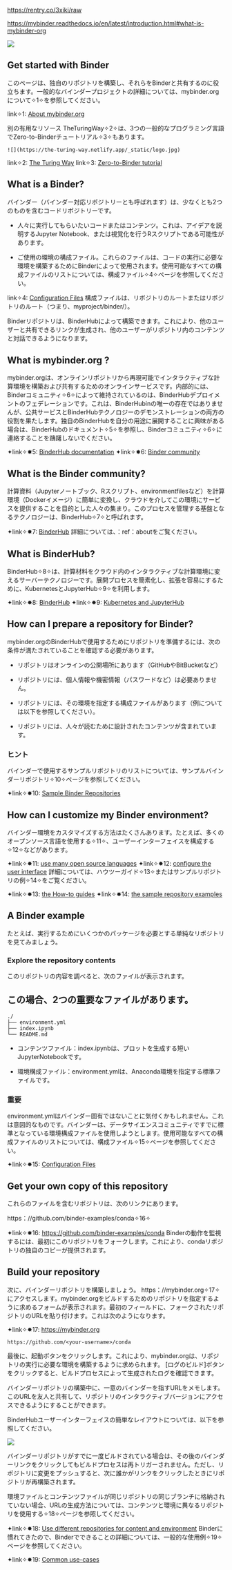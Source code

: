 https://rentry.co/3xiki/raw

https://mybinder.readthedocs.io/en/latest/introduction.html#what-is-mybinder-org

![](https://mybinder.readthedocs.io/en/latest/_static/logo.png)

## Get started with Binder 
このページは、独自のリポジトリを構築し、それらをBinderと共有するのに役立ちます。一般的なバインダープロジェクトの詳細については、‌mybinder.orgについて✧1✧‌を参照してください。

link✧1: [About mybinder.org](https://mybinder.readthedocs.io/en/latest/about/index.html)

別の有用なリソース
TheTuringWay✧2✧‌は、3つの一般的なプログラミング言語で‌Zero-to-Binderチュートリアル✧3✧‌もあります。

	![](https://the-turing-way.netlify.app/_static/logo.jpg)
link✧2: [The Turing Way](https://github.com/alan-turing-institute/the-turing-way)
link✧3: [Zero-to-Binder tutorial](https://the-turing-way.netlify.app/communication/binder/zero-to-binder.html)

## What is a Binder? 
バインダー（バインダー対応リポジトリーとも呼ばれます）は、少なくとも2つのものを含むコードリポジトリーです。

* 人々に実行してもらいたいコードまたはコンテンツ。これは、アイデアを説明するJupyter Notebook、または視覚化を行うRスクリプトである可能性があります。

* ご使用の環境の構成ファイル。これらのファイルは、コードの実行に必要な環境を構築するためにBinderによって使用されます。使用可能なすべての構成ファイルのリストについては、‌構成ファイル✧4✧‌ページを参照してください。

link✧4: [Configuration Files](https://mybinder.readthedocs.io/en/latest/introduction.html#what-is-mybinder-org\/using/config_files.html#config-files)
構成ファイルは、リポジトリのルートまたはリポジトリのルート（つまり、myproject/binder/）。

Binderリポジトリは、BinderHubによって構築できます。これにより、他のユーザーと共有できるリンクが生成され、他のユーザーがリポジトリ内のコンテンツと対話できるようになります。

## What is mybinder.org ? 
mybinder.orgは、オンラインリポジトリから再現可能でインタラクティブな計算環境を構築および共有するためのオンラインサービスです。内部的には、‌Binderコミュニティ✧6✧‌によって維持されているのは、BinderHubデプロイメントのフェデレーションです。これは、BinderHubinの唯一の存在ではありませんが、公共サービスとBinderHubテクノロジーのデモンストレーションの両方の役割を果たします。独自のBinderHubを自分の用途に展開することに興味がある場合は、‌BinderHubのドキュメント✧5✧‌を参照し、‌Binderコミュニティ✧6✧‌に連絡することを躊躇しないでください。

✦link✧✸5: [BinderHub documentation](https://binderhub.readthedocs.io/en/latest)
✦link✧✸6: [Binder community](https://gitter.im/jupyterhub/binder)

## What is the Binder community? 
計算資料（Jupyterノートブック、Rスクリプト、environmentfilesなど）を計算環境（Dockerイメージ）に簡単に変換し、クラウドを介してこの環境にサービスを提供することを目的とした人々の集まり。このプロセスを管理する基盤となるテクノロジーは、‌BinderHub✧7✧‌と呼ばれます。

✦link✧✸7: [BinderHub](https://binderhub.readthedocs.io/en/latest)
詳細については、：ref：aboutをご覧ください。

## What is BinderHub? 
‌BinderHub✧8✧‌は、計算材料をクラウド内のインタラクティブな計算環境に変えるサーバーテクノロジーです。展開プロセスを簡素化し、拡張を容易にするために、‌KubernetesとJupyterHub✧9✧‌を利用します。

✦link✧✸8: [BinderHub](https://binderhub.readthedocs.io/en/latest)
✦link✧✸9: [Kubernetes and JupyterHub](https://z2jh.jupyter.org/)

## How can I prepare a repository for Binder? 
mybinder.orgのBinderHubで使用するためにリポジトリを準備するには、次の条件が満たされていることを確認する必要があります。

* リポジトリはオンラインの公開場所にあります（GitHubやBitBucketなど）

* リポジトリには、個人情報や機密情報（パスワードなど）は必要ありません。

* リポジトリには、その環境を指定する構成ファイルがあります（例については以下を参照してください）。

* リポジトリには、人々が読むために設計されたコンテンツが含まれています。

### ヒント
バインダーで使用するサンプルリポジトリのリストについては、‌サンプルバインダーリポジトリ✧10✧‌ページを参照してください。

✦link✧✸10: [Sample Binder Repositories](https://mybinder.readthedocs.io/en/latest/introduction.html#what-is-mybinder-org\/examples/sample_repos.html)

## How can I customize my Binder environment? 
バインダー環境をカスタマイズする方法はたくさんあります。たとえば、‌多くのオープンソース言語を使用する✧11✧‌、‌ユーザーインターフェイスを構成する✧12✧‌などがあります。

✦link✧✸11: [use many open source languages](https://mybinder.readthedocs.io/en/latest/introduction.html#what-is-mybinder-org\/howto/languages.html)
✦link✧✸12: [configure the user interface](https://mybinder.readthedocs.io/en/latest/introduction.html#what-is-mybinder-org\/howto/user_interface.html)
詳細については、‌ハウツーガイド✧13✧‌または‌サンプルリポジトリの例✧14✧‌をご覧ください。

✦link✧✸13: [the How-to guides](https://mybinder.readthedocs.io/en/latest/introduction.html#what-is-mybinder-org\/howto/index.html)
✦link✧✸14: [the sample repository examples](https://mybinder.readthedocs.io/en/latest/introduction.html#what-is-mybinder-org\/examples/index.html)

## A Binder example 
たとえば、実行するためにいくつかのパッケージを必要とする単純なリポジトリを見てみましょう。

### Explore the repository contents 
このリポジトリの内容を調べると、次のファイルが表示されます。

## この場合、2つの重要なファイルがあります。
```
./
├── environment.yml
├── index.ipynb
└── README.md
```

* コンテンツファイル：index.ipynbは、プロットを生成する短いJupyterNotebookです。

* 環境構成ファイル：environment.ymlは、Anaconda環境を指定する標準ファイルです。

### 重要
environment.ymlはバインダー固有ではないことに気付くかもしれません。これは意図的なものです。バインダーは、データサイエンスコミュニティですでに標準となっている環境構成ファイルを使用しようとします。使用可能なすべての構成ファイルのリストについては、‌構成ファイル✧15✧‌ページを参照してください。

✦link✧✸15: [Configuration Files](https://mybinder.readthedocs.io/en/latest/introduction.html#what-is-mybinder-org\/using/config_files.html#config-files)

## Get your own copy of this repository 
これらのファイルを含むリポジトリは、次のリンクにあります。

‌https：//github.com/binder-examples/conda✧16✧‌

✦link✧✸16: https://github.com/binder-examples/conda
Binderの動作を監視するには、最初にこのリポジトリをフォークします。これにより、condaリポジトリの独自のコピーが提供されます。

## Build your repository 
次に、バインダーリポジトリを構築しましょう。 ‌https：//mybinder.org✧17✧‌にアクセスします。mybinder.orgをビルドするためのリポジトリを指定するように求めるフォームが表示されます。最初のフィールドに、フォークされたリポジトリのURLを貼り付けます。これは次のようになります。

✦link✧✸17: https://mybinder.org

```
https://github.com/<your-username>/conda
```

最後に、起動ボタンをクリックします。これにより、mybinder.orgは、リポジトリの実行に必要な環境を構築するように求められます。 [ログのビルド]ボタンをクリックすると、ビルドプロセスによって生成されたログを確認できます。

バインダーリポジトリの構築中に、一意のバインダーを指すURLをメモします。このURLを友人と共有して、リポジトリのインタラクティブバージョンにアクセスできるようにすることができます。

BinderHubユーザーインターフェイスの簡単なレイアウトについては、以下を参照してください。

![](https://mybinder.readthedocs.io/en/latest/_images/mybinder-ui-start.png)

バインダーリポジトリがすでに一度ビルドされている場合は、その後のバインダーリンクをクリックしてもビルドプロセスは再トリガーされません。ただし、リポジトリに変更をプッシュすると、次に誰かがリンクをクリックしたときにリポジトリが再構築されます。

環境ファイルとコンテンツファイルが同じリポジトリの同じブランチに格納されていない場合、URLの生成方法については、‌コンテンツと環境に異なるリポジトリを使用する✧18✧‌ページを参照してください。

✦link✧✸18: [Use different repositories for content and environment](https://mybinder.readthedocs.io/en/latest/introduction.html#what-is-mybinder-org\/howto/external_binder_setup.html#external-binder-setup)
Binderに慣れてきたので、Binderでできることの詳細については、‌一般的な使用例✧19✧‌ページを参照してください。

✦link✧✸19: [Common use-cases](https://mybinder.readthedocs.io/en/latest/introduction.html#what-is-mybinder-org\/using/using.html#using-binder)
